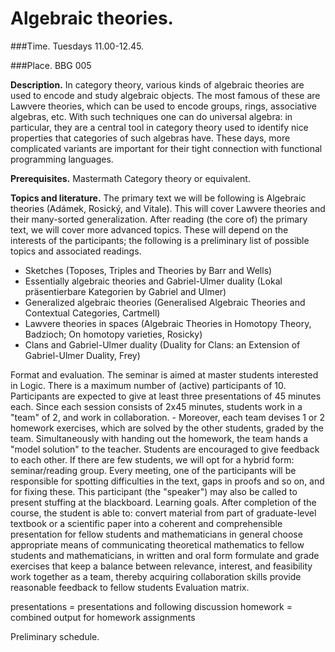 # Algebraic theories.

###Time.
Tuesdays 11.00-12.45.

###Place.
BBG 005

**Description.** In category theory, various kinds of algebraic theories are used to encode and study algebraic objects. The most famous of these are Lawvere theories, which can be used to encode groups, rings, associative algebras, etc. With such techniques one can do universal algebra: in particular, they are a central tool in category theory used to identify nice properties that categories of such algebras have. These days, more complicated variants are important for their tight connection with functional programming languages.

**Prerequisites.** Mastermath Category theory or equivalent.

**Topics and literature.** The primary text we will be following is Algebraic theories (Adámek, Rosický, and Vitale). This will cover Lawvere theories and their many-sorted generalization. After reading (the core of) the primary text, we will cover more advanced topics. These will depend on the interests of the participants; the following is a preliminary list of possible topics and associated readings.
- Sketches (Toposes, Triples and Theories by Barr and Wells)
- Essentially algebraic theories and Gabriel-Ulmer duality (Lokal präsentierbare Kategorien by Gabriel and Ulmer)
- Generalized algebraic theories (Generalised Algebraic Theories and Contextual Categories, Cartmell)
- Lawvere theories in spaces (Algebraic Theories in Homotopy Theory, Badzioch; On homotopy varieties, Rosicky)
- Clans and Gabriel-Ulmer duality (Duality for Clans: an Extension of Gabriel-Ulmer Duality, Frey)

Format and evaluation. The seminar is aimed at master students interested in Logic. There is a maximum number of (active) participants of 10. Participants are expected to give at least three presentations of 45 minutes each. Since each session consists of 2x45 minutes, students work in a "team" of 2, and work in collaboration. - Moreover, each team devises 1 or 2 homework exercises, which are solved by the other students, graded by the team. Simultaneously with handing out the homework, the team hands a "model solution" to the teacher. Students are encouraged to give feedback to each other.
If there are few students, we will opt for a hybrid form: seminar/reading group. Every meeting, one of the participants will be responsible for spotting difficulties in the text, gaps in proofs and so on, and for fixing these. This participant (the "speaker") may also be called to present stuffing at the blackboard.
Learning goals. After completion of the course, the student is able to:
convert material from part of graduate-level textbook or a scientific paper into a coherent and comprehensible presentation for fellow students and mathematicians in general
choose appropriate means of communicating theoretical mathematics to fellow students and mathematicians, in written and oral form
formulate and grade exercises that keep a balance between relevance, interest, and feasibility
work together as a team, thereby acquiring collaboration skills
provide reasonable feedback to fellow students
Evaluation matrix. 

presentations = presentations and following discussion
homework = combined output for homework assignments

Preliminary schedule.

